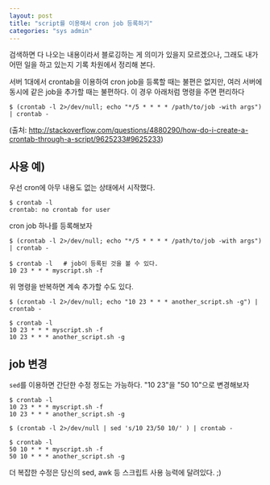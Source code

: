 ```yaml
---
layout: post
title: "script를 이용해서 cron job 등록하기"
categories: "sys admin"
---
```


검색하면 다 나오는 내용이라서 블로깅하는 게 의미가 있을지 모르겠으나, 그래도 내가 어떤 일을 하고 있는지 기록 차원에서 정리해 본다.

서버 1대에서 crontab을 이용하여 cron job을 등록할 때는 불편은 없지만, 여러 서버에 동시에 같은 job을 추가할 때는 불편하다. 이 경우 아래처럼 명령을 주면 편리하다

```
$ (crontab -l 2>/dev/null; echo "*/5 * * * * /path/to/job -with args") | crontab -
```
(출처: http://stackoverflow.com/questions/4880290/how-do-i-create-a-crontab-through-a-script/9625233#9625233)

사용 예)
---------

우선 cron에 아무 내용도 없는 상태에서 시작했다.

```
$ crontab -l
crontab: no crontab for user
```

cron job 하나를 등록해보자

```
$ (crontab -l 2>/dev/null; echo "*/5 * * * * /path/to/job -with args") | crontab -

$ crontab -l   # job이 등록된 것을 볼 수 있다.
10 23 * * * myscript.sh -f
```

위 명령을 반복하면 계속 추가할 수도 있다.

```
$ (crontab -l 2>/dev/null; echo "10 23 * * * another_script.sh -g") | crontab -

$ crontab -l
10 23 * * * myscript.sh -f
10 23 * * * another_script.sh -g
```

job 변경
-------

`sed`를 이용하면 간단한 수정 정도는 가능하다. "10 23"을 "50 10"으로 변경해보자

```
$ crontab -l
10 23 * * * myscript.sh -f
10 23 * * * another_script.sh -g

$ (crontab -l 2>/dev/null | sed 's/10 23/50 10/' ) | crontab -

$ crontab -l
50 10 * * * myscript.sh -f
50 10 * * * another_script.sh -g
```

더 복잡한 수정은 당신의 sed, awk 등 스크립트 사용 능력에 달려있다. ;)
